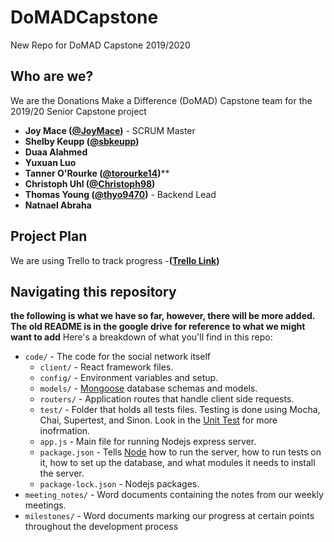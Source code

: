 # DoMADCapstone
New Repo for DoMAD Capstone 2019/2020
## Who are we?

We are the Donations Make a Difference (DoMAD) Capstone team for the 2019/20 Senior Capstone project

- **Joy Mace ([@JoyMace](https://github.com/JoyMace))** - SCRUM Master
- **Shelby Keupp ([@sbkeupp](https://github.com/sbkeupp))**
- **Duaa Alahmed**
- **Yuxuan Luo**
- **Tanner O'Rourke ([@torourke14](https://github.com/torourke14))**** 
- **Christoph Uhl ([@Christoph98](https://github.com/christoph98))**
- **Thomas Young ([@thyo9470](https://github.com/thyo9470))** - Backend Lead
- **Natnael Abraha**

## Project Plan
We are using Trello to track progress 
-**([Trello Link](https://trello.com/b/hu36FAx3/domad))**

## Navigating this repository
**the following is what we have so far, however, there will be more added. The old README is in the google drive for reference to what we might want to add**
Here's a breakdown of what you'll find in this repo:

- `code/` - The code for the social network itself
  - `client/` - React framework files.
  - `config/` - Environment variables and setup.
  - `models/` - [Mongoose](https://mongoosejs.com/docs/guide.html) database schemas and models.
  - `routers/` - Application routes that handle client side requests.
  - `test/` - Folder that holds all tests files. Testing is done using Mocha, Chai, Supertest, and Sinon. Look in the [Unit Test](https://github.com/JoyMace/DoMADCapstone/wiki/Unit-Test) for more inofrmation.
  - `app.js` - Main file for running Nodejs express server.
  - `package.json` - Tells [Node](https://nodejs.org/en/) how to run the server, how to run tests on it, how to set up the database, and what modules it needs to install the server.
  - `package-lock.json` - Nodejs packages.
- `meeting_notes/` - Word documents containing the notes from our weekly meetings.
- `milestones/` - Word documents marking our progress at certain points throughout the development process

